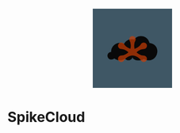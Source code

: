 <p align="center">
	<img src="SpikeCloud.png" width="160" height="160" alt="SpikeCloud Logo" />  
</p>

# SpikeCloud
